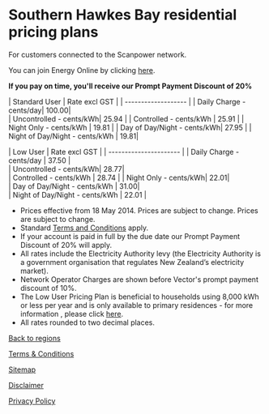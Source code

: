 # Southern Hawkes Bay residential pricing plans
For customers connected to the Scanpower network.


You can join Energy Online by clicking [here](http://www.energyonline.co.nz/Default.aspx?tabid=98).

**If you pay on time, you'll receive our Prompt Payment Discount of 20%**


| Standard User	| Rate excl GST	| 
| ------------------- | 
| Daily Charge - cents/day| 	100.00| 	 
| Uncontrolled - cents/kWh| 	25.94	| 
| Controlled - cents/kWh	| 25.91	| 
| Night Only - cents/kWh	| 19.81	|
| Day of Day/Night - cents/kWh| 	27.95	| 
| Night of Day/Night - cents/kWh	| 19.81| 	
 

| Low User	| Rate excl GST	| 
| ---------------------- | 
| Daily Charge - cents/day	| 37.50	|  
| Uncontrolled - cents/kWh| 	28.77|  
| Controlled - cents/kWh	| 28.74	|
| Night Only - cents/kWh| 	22.01| 	 
| Day of Day/Night - cents/kWh	| 31.00| 	 
| Night of Day/Night - cents/kWh	| 22.01	|

- Prices effective from 18 May 2014. Prices are subject to change. Prices are subject to change.
- Standard [Terms and Conditions](http://www.energyonline.co.nz/Default.aspx?tabid=169) apply.
- If your account is paid in full by the due date our Prompt Payment Discount of 20% will apply.
- All rates include the Electricity Authority levy (the Electricity Authority is a government organisation that regulates New Zealand’s electricity market).
- Network Operator Charges are shown before Vector's prompt payment discount of 10%.
- The Low User Pricing Plan is beneficial to households using 8,000 kWh or less per year and is only available to primary residences - for more information , please click [here](http://www.energyonline.co.nz/Default.aspx?tabid=148).
- All rates rounded to two decimal places.


[Back to regions](http://www.energyonline.co.nz/residential/pricing_plans/residential_electricity_pricing_plans)

[Terms & Conditions](http://www.energyonline.co.nz/terms)

[Sitemap](http://www.energyonline.co.nz/home/site_map)

[Disclaimer](http://www.energyonline.co.nz/home/site_map/disclaimer)

[Privacy Policy](http://www.energyonline.co.nz/home/site_map/privacy_policy)